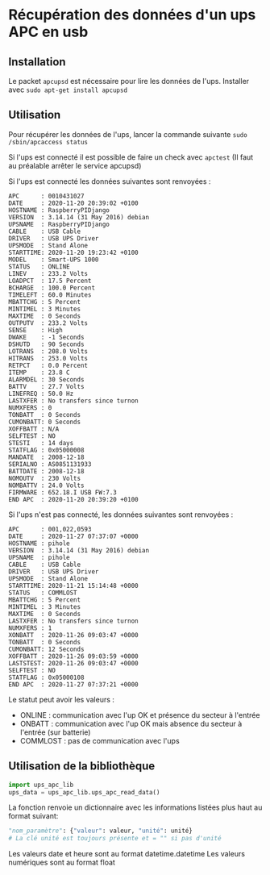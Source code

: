 # Récupération des données d'un ups APC en usb

## Installation
Le packet `apcupsd` est nécessaire pour lire les données de l'ups. Installer avec `sudo apt-get install apcupsd`

## Utilisation
Pour récupérer les données de l'ups, lancer la commande suivante `sudo /sbin/apcaccess status`

Si l'ups est connecté il est possible de faire un check avec `apctest` (Il faut au préalable arrêter le service apcupsd)

Si l'ups est connecté les données suivantes sont renvoyées :

```
APC      : 0010431027
DATE     : 2020-11-20 20:39:02 +0100  
HOSTNAME : RaspberryPIDjango
VERSION  : 3.14.14 (31 May 2016) debian
UPSNAME  : RaspberryPIDjango
CABLE    : USB Cable
DRIVER   : USB UPS Driver
UPSMODE  : Stand Alone
STARTTIME: 2020-11-20 19:23:42 +0100  
MODEL    : Smart-UPS 1000 
STATUS   : ONLINE 
LINEV    : 233.2 Volts
LOADPCT  : 17.5 Percent
BCHARGE  : 100.0 Percent
TIMELEFT : 60.0 Minutes
MBATTCHG : 5 Percent
MINTIMEL : 3 Minutes
MAXTIME  : 0 Seconds
OUTPUTV  : 233.2 Volts
SENSE    : High
DWAKE    : -1 Seconds
DSHUTD   : 90 Seconds
LOTRANS  : 208.0 Volts
HITRANS  : 253.0 Volts
RETPCT   : 0.0 Percent
ITEMP    : 23.8 C
ALARMDEL : 30 Seconds
BATTV    : 27.7 Volts
LINEFREQ : 50.0 Hz
LASTXFER : No transfers since turnon
NUMXFERS : 0
TONBATT  : 0 Seconds
CUMONBATT: 0 Seconds
XOFFBATT : N/A
SELFTEST : NO 
STESTI   : 14 days
STATFLAG : 0x05000008
MANDATE  : 2008-12-18
SERIALNO : AS0851131933
BATTDATE : 2008-12-18
NOMOUTV  : 230 Volts
NOMBATTV : 24.0 Volts
FIRMWARE : 652.18.I USB FW:7.3
END APC  : 2020-11-20 20:39:20 +0100  
```

Si l'ups n'est pas connecté, les données suivantes sont renvoyées :

```
APC      : 001,022,0593
DATE     : 2020-11-27 07:37:07 +0000  
HOSTNAME : pihole
VERSION  : 3.14.14 (31 May 2016) debian
UPSNAME  : pihole
CABLE    : USB Cable
DRIVER   : USB UPS Driver
UPSMODE  : Stand Alone
STARTTIME: 2020-11-21 15:14:48 +0000  
STATUS   : COMMLOST 
MBATTCHG : 5 Percent
MINTIMEL : 3 Minutes
MAXTIME  : 0 Seconds
LASTXFER : No transfers since turnon
NUMXFERS : 1
XONBATT  : 2020-11-26 09:03:47 +0000  
TONBATT  : 0 Seconds
CUMONBATT: 12 Seconds
XOFFBATT : 2020-11-26 09:03:59 +0000  
LASTSTEST: 2020-11-26 09:03:47 +0000  
SELFTEST : NO
STATFLAG : 0x05000108
END APC  : 2020-11-27 07:37:21 +0000
```

Le statut peut avoir les valeurs :
- ONLINE : communication avec l'up OK et présence du secteur à l'entrée
- ONBATT : communication avec l'up OK mais absence du secteur à l'entrée (sur batterie)
- COMMLOST : pas de communication avec l'ups

## Utilisation de la bibliothèque

```python
import ups_apc_lib
ups_data = ups_apc_lib.ups_apc_read_data()
```
La fonction renvoie un dictionnaire avec les informations listées plus haut au format suivant:
```python
"nom_paramètre": {"valeur": valeur, "unité": unité} 
# La clé unité est toujours présente et = "" si pas d'unité
```
Les valeurs date et heure sont au format datetime.datetime
Les valeurs numériques sont au format float